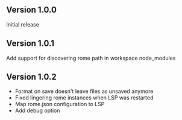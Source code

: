 ## Version 1.0.0

Initial release

## Version 1.0.1

Add support for discovering rome path in workspace node_modules

## Version 1.0.2

* Format on save doesn't leave files as unsaved anymore
* Fixed lingering rome instances when LSP was restarted
* Map rome.json configuration to LSP
* Add debug option